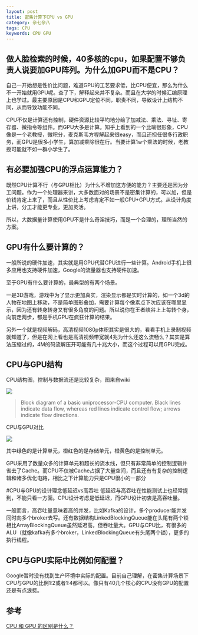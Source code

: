 ```yaml
---
layout: post
title: 密集计算下CPU vs GPU
category: 杂七杂八
tags: CPU
keywords: CPU GPU
---
```


## 做人脸检索的时候，40多核的cpu，如果配置不够负责人说要加GPU阵列。为什么加GPU而不是CPU？

自己一开始想是性价比问题，难道GPU的工艺要求低，比CPU便宜，那么为什么不一开始就用GPU呢。查了下，解释起来并不复杂。而且在大学的时候汇编原理上也学过。最主要原因是CPU和GPU定位不同，职责不同，导致设计上结构不同，从而导致功能不同。

CPU不仅是计算还有控制，硬件资源比较平均地分给了加减法、乘法、寻址、寄存器、微指令等组件。而GPU大多是计算。知乎上看到的一个比喻很形象，CPU像是一个老教授，微积分，麦克斯韦方程解起来很easy，而且还担任很多行政职务，而GPU是很多小学生，算加减乘除很在行。当要计算1w个乘法的时候，老教授可能就不如一群小学生了。

## 有必要加强CPU的浮点运算能力？
既然CPU计算不行（与GPU相比）为什么不增加这方便的能力？主要还是因为分工问题。作为一个处理器来讲，大多数面对的场景不是密集计算的，可以加，但是价钱肯定上来了，而且从性价比上考虑肯定不如一般CPU+GPU方式。从设计角度上讲，分工才能更专业，更加灵活。

所以，大数据量计算使用GPU不是什么奇淫技巧，而是一个合理的，理所当然的方案。

## GPU有什么要计算的？
一般所说的硬件加速，其实就是用GPU代替CPU进行一些计算。Android手机上很多应用也支持硬件加速，Google的流量器也支持硬件加速。

至于GPU有什么要计算的，最典型的有两个场景。

一是3D游戏，游戏中为了显示更加真实，渲染显示都是实时计算的，如一个3d的人物在地图上移动，不是简单图形叠加，需要计算每个像素点下次应该在哪里显示，因为还有转身转身又有很多角度的问题。所以说你在王者峡谷上上每转个身，向前走两步，都是手机GPU在疯狂计算的结果。

另外一个就是视频解码，高清视频1080p体积其实是很大的，看看手机上录制视频就知道了，但是在网上看也是高清视频带宽就4兆为什么还这么流畅么？其实是算法压缩过的，4M的码流解压开可能有几十兆大小，而这个过程可以用GPU完成。

## CPU与GPU结构
CPU结构图，控制与数据流还是比较复杂，图来自wiki

<img src="https://upload.wikimedia.org/wikipedia/commons/thumb/d/d8/ABasicComputer.gif/370px-ABasicComputer.gif" />

>Block diagram of a basic uniprocessor-CPU computer. Black lines indicate data flow, whereas red lines indicate control flow; arrows indicate flow directions.

CPU与GPU对比

<img src="https://pic2.zhimg.com/918367f36e34c18dc1f92bd16760dae1_b.jpg" />

其中绿色的是计算单元，橙红色的是存储单元，橙黄色的是控制单元。

GPU采用了数量众多的计算单元和超长的流水线，但只有非常简单的控制逻辑并省去了Cache。而CPU不仅被Cache占据了大量空间，而且还有有复杂的控制逻辑和诸多优化电路，相比之下计算能力只是CPU很小的一部分

#CPU与GPU的设计理念低延迟vs高吞吐
低延迟与高吞吐在性能测试上也经常提到，不能只看一方面。CPU设计考虑是低延迟，而GPU设计初衷是高吞吐量。

一般而言，高吞吐量意味着高的并发，比如Kafka的设计，多个producer能并发同时向多个broker去写。还有数据结构LinkedBlockingQueue能在头尾有两个锁相比ArrayBlockingQueue虽然延迟高，但吞吐量大。GPU与CPU比，有很多的ALU（就像kafka有多个broker，LinkedBlockingQueue有头尾两个锁），更多的执行线程。


## CPU与GPU实际中比例如何配置？
Google暂时没有找到生产环境中实际的配置。目前自己理解，在密集计算场景下CPU与GPU的比例1:2或者1:4都可以。像只有40几个核心的CPU没有GPU的配置还是有点浪费。

## 参考
[CPU 和 GPU 的区别是什么？](https://www.zhihu.com/question/19903344)
